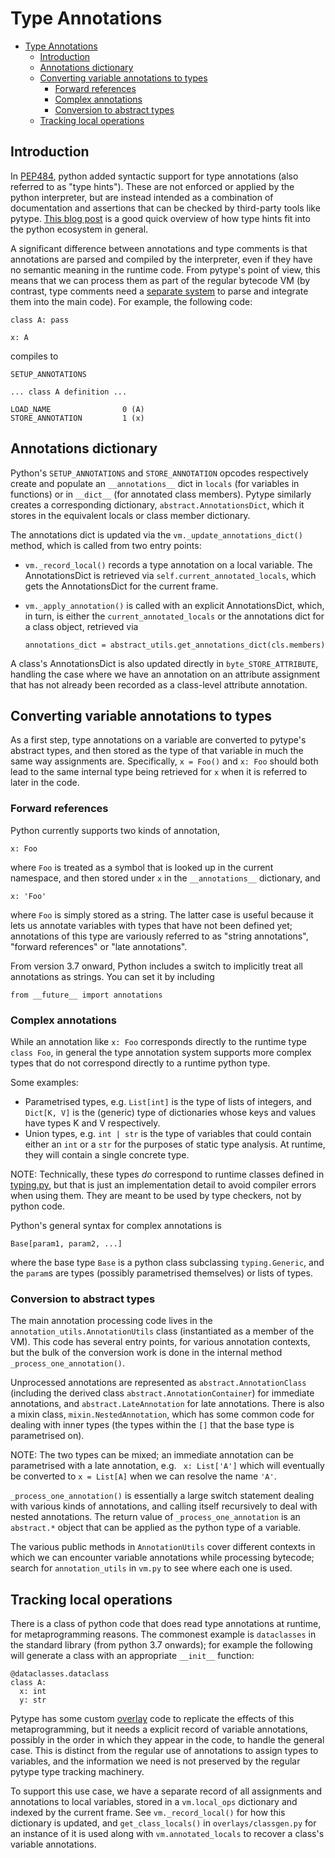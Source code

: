 # Type Annotations

<!--*
freshness: { exempt: true }
*-->

<!--ts-->
* [Type Annotations](#type-annotations)
   * [Introduction](#introduction)
   * [Annotations dictionary](#annotations-dictionary)
   * [Converting variable annotations to types](#converting-variable-annotations-to-types)
      * [Forward references](#forward-references)
      * [Complex annotations](#complex-annotations)
      * [Conversion to abstract types](#conversion-to-abstract-types)
   * [Tracking local operations](#tracking-local-operations)

<!-- Created by https://github.com/ekalinin/github-markdown-toc -->
<!-- Added by: rechen, at: Tue May 16 07:27:38 PM PDT 2023 -->

<!--te-->

## Introduction

In [PEP484](https://www.python.org/dev/peps/pep-0484/), python added syntactic
support for type annotations (also referred to as "type hints"). These are
not enforced or applied by the python interpreter, but are instead intended as a
combination of documentation and assertions that can be checked by third-party
tools like pytype. [This blog
post](http://veekaybee.github.io/2019/07/08/python-type-hints/) is a good quick
overview of how type hints fit into the python ecosystem in general.

A significant difference between annotations and type comments is that
annotations are parsed and compiled by the interpreter, even if they have no
semantic meaning in the runtime code. From pytype's point of view, this means
that we can process them as part of the regular bytecode VM (by contrast,
type comments need a [separate system](directives) to parse and integrate them
into the main code). For example, the following code:

```
class A: pass

x: A
```

compiles to

```
SETUP_ANNOTATIONS

... class A definition ...

LOAD_NAME                0 (A)
STORE_ANNOTATION         1 (x)
```

## Annotations dictionary

Python's `SETUP_ANNOTATIONS` and `STORE_ANNOTATION` opcodes respectively create
and populate an `__annotations__` dict in `locals` (for variables in functions)
or in `__dict__` (for annotated class members). Pytype similarly creates a
corresponding dictionary, `abstract.AnnotationsDict`, which it stores in the
equivalent locals or class member dictionary.

The annotations dict is updated via the `vm._update_annotations_dict()` method,
which is called from two entry points:

* `vm._record_local()` records a type annotation on a local variable. The
  AnnotationsDict is retrieved via `self.current_annotated_locals`, which
  gets the AnnotationsDict for the current frame.

* `vm._apply_annotation()` is called with an explicit AnnotationsDict, which, in
  turn, is either the `current_annotated_locals` or the annotations dict for a
  class object, retrieved via
  ```
  annotations_dict = abstract_utils.get_annotations_dict(cls.members)
  ```

A class's AnnotationsDict is also updated directly in `byte_STORE_ATTRIBUTE`,
handling the case where we have an annotation on an attribute assignment that
has not already been recorded as a class-level attribute annotation.


## Converting variable annotations to types

As a first step, type annotations on a variable are converted to pytype's
abstract types, and then stored as the type of that variable in much the same
way assignments are.  Specifically, `x = Foo()` and `x: Foo` should both lead to
the same internal type being retrieved for `x` when it is referred to later in
the code.

### Forward references

Python currently supports two kinds of annotation,

```
x: Foo
```

where `Foo` is treated as a symbol that is looked up in the current namespace,
and then stored under `x` in the `__annotations__` dictionary, and

```
x: 'Foo'
```

where `Foo` is simply stored as a string. The latter case is useful because it
lets us annotate variables with types that have not been defined yet;
annotations of this type are variously referred to as "string annotations",
"forward references" or "late annotations".

From version 3.7 onward, Python includes a switch to implicitly treat all
annotations as strings. You can set it by including

```
from __future__ import annotations
```

### Complex annotations

While an annotation like `x: Foo` corresponds directly to the runtime type
`class Foo`, in general the type annotation system supports more complex types
that do not correspond directly to a runtime python type.

Some examples:

*   Parametrised types, e.g. `List[int]` is the type of lists of integers, and
    `Dict[K, V]` is the (generic) type of dictionaries whose keys and values
    have types K and V respectively.
*   Union types, e.g. `int | str` is the type of variables that could contain
    either an `int` or a `str` for the purposes of static type analysis. At
    runtime, they will contain a single concrete type.

NOTE: Technically, these types *do* correspond to runtime classes defined in
[typing.py](https://github.com/python/typing/blob/master/src/typing.py), but
that is just an implementation detail to avoid compiler errors when using them.
They are meant to be used by type checkers, not by python code.

Python's general syntax for complex annotations is

```
Base[param1, param2, ...]
```

where the base type `Base` is a python class subclassing `typing.Generic`, and
the `param`s are types (possibly parametrised themselves) or lists of types.

### Conversion to abstract types

The main annotation processing code lives in the
`annotation_utils.AnnotationUtils` class (instantiated as a member of the VM).
This code has several entry points, for various annotation contexts, but the
bulk of the conversion work is done in the internal method
`_process_one_annotation()`.

Unprocessed annotations are represented as `abstract.AnnotationClass` (including the
derived class `abstract.AnnotationContainer`) for immediate annotations, and
`abstract.LateAnnotation` for late annotations. There is also a mixin class,
`mixin.NestedAnnotation`, which has some common code for dealing with inner
types (the types within the `[]` that the base type is parametrised on).

NOTE: The two types can be mixed; an immediate annotation can be parametrised
with a late annotation, e.g. ` x: List['A']` which will eventually be converted
to `x = List[A]` when we can resolve the name `'A'`.

`_process_one_annotation()` is essentially a large switch statement dealing with
various kinds of annotations, and calling itself recursively to deal with nested
annotations. The return value of `_process_one_annotation` is an
`abstract.*` object that can be applied as the python type of a variable.

The various public methods in `AnnotationUtils` cover different contexts in
which we can encounter variable annotations while processing bytecode; search
for `annotation_utils` in `vm.py` to see where each one is used.

## Tracking local operations

There is a class of python code that does read type annotations at runtime, for
metaprogramming reasons. The commonest example is `dataclasses` in the standard
library (from python 3.7 onwards); for example the following will generate a
class with an appropriate `__init__` function:

```
@dataclasses.dataclass
class A:
  x: int
  y: str
```

Pytype has some custom [overlay](overlays) code to replicate the effects of
this metaprogramming, but it needs a explicit record of variable annotations,
possibly in the order in which they appear in the code, to handle the general
case. This is distinct from the regular use of annotations to assign types to
variables, and the information we need is not preserved by the regular pytype
type tracking machinery.

To support this use case, we have a separate record of all assignments and
annotations to local variables, stored in a `vm.local_ops` dictionary and
indexed by the current frame. See `vm._record_local()` for how this dictionary
is updated, and `get_class_locals()` in  `overlays/classgen.py` for an instance
of it is used along with `vm.annotated_locals` to recover a class's variable
annotations.

[directives]: directives.md
[overlays]: overlays.md
